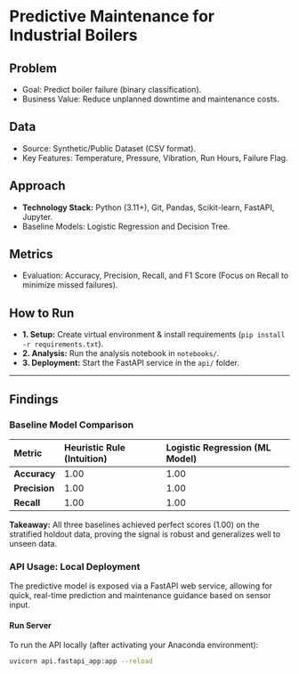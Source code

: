 # Predictive Maintenance for Industrial Boilers

## Problem
* Goal: Predict boiler failure (binary classification).
* Business Value: Reduce unplanned downtime and maintenance costs.

## Data
* Source: Synthetic/Public Dataset (CSV format).
* Key Features: Temperature, Pressure, Vibration, Run Hours, Failure Flag.

## Approach
* **Technology Stack:** Python (3.11+), Git, Pandas, Scikit-learn, FastAPI, Jupyter.
* Baseline Models: Logistic Regression and Decision Tree.

## Metrics
* Evaluation: Accuracy, Precision, Recall, and F1 Score (Focus on Recall to minimize missed failures).

## How to Run
* **1. Setup:** Create virtual environment & install requirements (`pip install -r requirements.txt`).
* **2. Analysis:** Run the analysis notebook in `notebooks/`.
* **3. Deployment:** Start the FastAPI service in the `api/` folder.

---

## Findings

### Baseline Model Comparison

| Metric | Heuristic Rule (Intuition) | Logistic Regression (ML Model) |
| :--- | :--- | :--- |
| **Accuracy** | 1.00 | 1.00 |
| **Precision** | 1.00 | 1.00 |
| **Recall** | 1.00 | 1.00 |

**Takeaway:** All three baselines achieved perfect scores (1.00) on the stratified holdout data, proving the signal is robust and generalizes well to unseen data.

### API Usage: Local Deployment

The predictive model is exposed via a FastAPI web service, allowing for quick, real-time prediction and maintenance guidance based on sensor input.

#### Run Server

To run the API locally (after activating your Anaconda environment):

```bash
uvicorn api.fastapi_app:app --reload